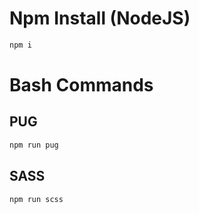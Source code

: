 
# Npm Install (NodeJS)
```bash
npm i
```

# Bash Commands

## PUG 
```bash
npm run pug
```
## SASS
```bash
npm run scss
```